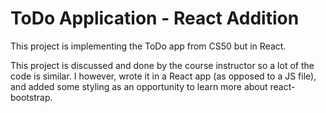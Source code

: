 # ToDo Application - React Addition

This project is implementing the ToDo app from CS50 but in React. 

This project is discussed and done by the course instructor so a lot of the code is similar. I however, wrote it in a React app (as opposed to a JS file), and added some styling as an opportunity to learn more about react-bootstrap.